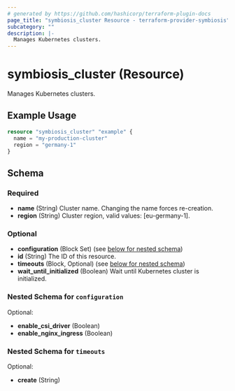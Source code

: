```yaml
---
# generated by https://github.com/hashicorp/terraform-plugin-docs
page_title: "symbiosis_cluster Resource - terraform-provider-symbiosis"
subcategory: ""
description: |-
  Manages Kubernetes clusters.
---
```


# symbiosis_cluster (Resource)

Manages Kubernetes clusters.

## Example Usage

```terraform
resource "symbiosis_cluster" "example" {
  name = "my-production-cluster"
  region = "germany-1"
}
```

<!-- schema generated by tfplugindocs -->
## Schema

### Required

- **name** (String) Cluster name. Changing the name forces re-creation.
- **region** (String) Cluster region, valid values: [eu-germany-1].

### Optional

- **configuration** (Block Set) (see [below for nested schema](#nestedblock--configuration))
- **id** (String) The ID of this resource.
- **timeouts** (Block, Optional) (see [below for nested schema](#nestedblock--timeouts))
- **wait_until_initialized** (Boolean) Wait until Kubernetes cluster is initialized.

<a id="nestedblock--configuration"></a>
### Nested Schema for `configuration`

Optional:

- **enable_csi_driver** (Boolean)
- **enable_nginx_ingress** (Boolean)


<a id="nestedblock--timeouts"></a>
### Nested Schema for `timeouts`

Optional:

- **create** (String)


